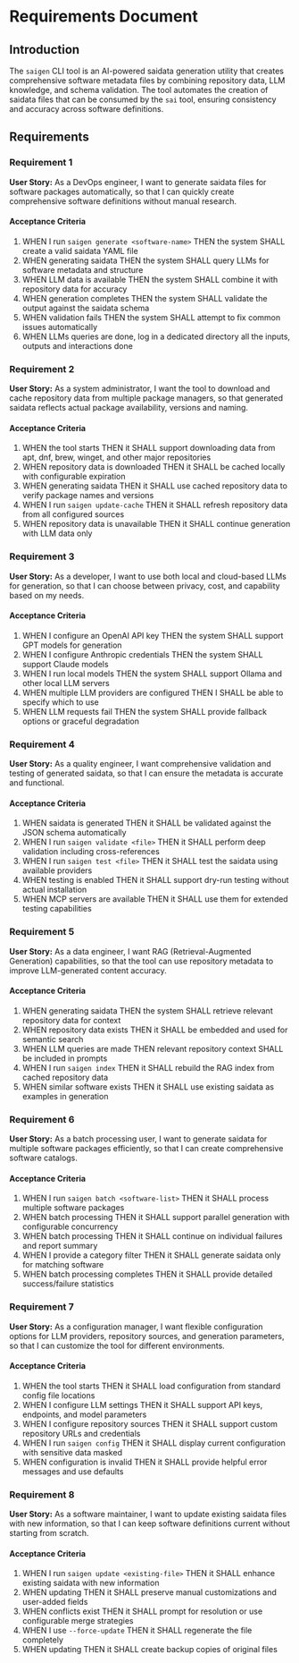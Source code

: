 # Requirements Document

## Introduction

The `saigen` CLI tool is an AI-powered saidata generation utility that creates comprehensive software metadata files by combining repository data, LLM knowledge, and schema validation. The tool automates the creation of saidata files that can be consumed by the `sai` tool, ensuring consistency and accuracy across software definitions.

## Requirements

### Requirement 1

**User Story:** As a DevOps engineer, I want to generate saidata files for software packages automatically, so that I can quickly create comprehensive software definitions without manual research.

#### Acceptance Criteria

1. WHEN I run `saigen generate <software-name>` THEN the system SHALL create a valid saidata YAML file
2. WHEN generating saidata THEN the system SHALL query LLMs for software metadata and structure
3. WHEN LLM data is available THEN the system SHALL combine it with repository data for accuracy
4. WHEN generation completes THEN the system SHALL validate the output against the saidata schema
5. WHEN validation fails THEN the system SHALL attempt to fix common issues automatically
6. WHEN LLMs queries are done, log in a <software-name> dedicated directory all the inputs, outputs and interactions done

### Requirement 2

**User Story:** As a system administrator, I want the tool to download and cache repository data from multiple package managers, so that generated saidata reflects actual package availability, versions and naming.

#### Acceptance Criteria

1. WHEN the tool starts THEN it SHALL support downloading data from apt, dnf, brew, winget, and other major repositories
2. WHEN repository data is downloaded THEN it SHALL be cached locally with configurable expiration
3. WHEN generating saidata THEN it SHALL use cached repository data to verify package names and versions
4. WHEN I run `saigen update-cache` THEN it SHALL refresh repository data from all configured sources
5. WHEN repository data is unavailable THEN it SHALL continue generation with LLM data only

### Requirement 3

**User Story:** As a developer, I want to use both local and cloud-based LLMs for generation, so that I can choose between privacy, cost, and capability based on my needs.

#### Acceptance Criteria

1. WHEN I configure an OpenAI API key THEN the system SHALL support GPT models for generation
2. WHEN I configure Anthropic credentials THEN the system SHALL support Claude models
3. WHEN I run local models THEN the system SHALL support Ollama and other local LLM servers
4. WHEN multiple LLM providers are configured THEN I SHALL be able to specify which to use
5. WHEN LLM requests fail THEN the system SHALL provide fallback options or graceful degradation

### Requirement 4

**User Story:** As a quality engineer, I want comprehensive validation and testing of generated saidata, so that I can ensure the metadata is accurate and functional.

#### Acceptance Criteria

1. WHEN saidata is generated THEN it SHALL be validated against the JSON schema automatically
2. WHEN I run `saigen validate <file>` THEN it SHALL perform deep validation including cross-references
3. WHEN I run `saigen test <file>` THEN it SHALL test the saidata using available providers
4. WHEN testing is enabled THEN it SHALL support dry-run testing without actual installation
5. WHEN MCP servers are available THEN it SHALL use them for extended testing capabilities

### Requirement 5

**User Story:** As a data engineer, I want RAG (Retrieval-Augmented Generation) capabilities, so that the tool can use repository metadata to improve LLM-generated content accuracy.

#### Acceptance Criteria

1. WHEN generating saidata THEN the system SHALL retrieve relevant repository data for context
2. WHEN repository data exists THEN it SHALL be embedded and used for semantic search
3. WHEN LLM queries are made THEN relevant repository context SHALL be included in prompts
4. WHEN I run `saigen index` THEN it SHALL rebuild the RAG index from cached repository data
5. WHEN similar software exists THEN it SHALL use existing saidata as examples in generation

### Requirement 6

**User Story:** As a batch processing user, I want to generate saidata for multiple software packages efficiently, so that I can create comprehensive software catalogs.

#### Acceptance Criteria

1. WHEN I run `saigen batch <software-list>` THEN it SHALL process multiple software packages
2. WHEN batch processing THEN it SHALL support parallel generation with configurable concurrency
3. WHEN batch processing THEN it SHALL continue on individual failures and report summary
4. WHEN I provide a category filter THEN it SHALL generate saidata only for matching software
5. WHEN batch processing completes THEN it SHALL provide detailed success/failure statistics

### Requirement 7

**User Story:** As a configuration manager, I want flexible configuration options for LLM providers, repository sources, and generation parameters, so that I can customize the tool for different environments.

#### Acceptance Criteria

1. WHEN the tool starts THEN it SHALL load configuration from standard config file locations
2. WHEN I configure LLM settings THEN it SHALL support API keys, endpoints, and model parameters
3. WHEN I configure repository sources THEN it SHALL support custom repository URLs and credentials
4. WHEN I run `saigen config` THEN it SHALL display current configuration with sensitive data masked
5. WHEN configuration is invalid THEN it SHALL provide helpful error messages and use defaults

### Requirement 8

**User Story:** As a software maintainer, I want to update existing saidata files with new information, so that I can keep software definitions current without starting from scratch.

#### Acceptance Criteria

1. WHEN I run `saigen update <existing-file>` THEN it SHALL enhance existing saidata with new information
2. WHEN updating THEN it SHALL preserve manual customizations and user-added fields
3. WHEN conflicts exist THEN it SHALL prompt for resolution or use configurable merge strategies
4. WHEN I use `--force-update` THEN it SHALL regenerate the file completely
5. WHEN updating THEN it SHALL create backup copies of original files